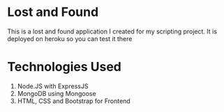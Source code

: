 # Lost and Found

This is a lost and found application I created for my scripting project. It is deployed on heroku so you can test it there

# Technologies Used
1. Node.JS with ExpressJS
2. MongoDB using Mongoose
3. HTML, CSS and Bootstrap for Frontend
